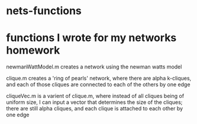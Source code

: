 # nets-functions
# functions I wrote for my networks homework

newmanWattModel.m creates a network using the newman watts model

clique.m creates a 'ring of pearls' network, where there are alpha k-cliques, and each of those cliques are connected to each of the others by one edge

cliqueVec.m is a varient of clique.m, where instead of all cliques being of uniform size, I can input a vector that determines the size of the cliques; there are still alpha cliques, and each clique is attached to each other by one edge
